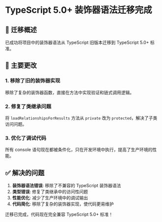 # TypeScript 5.0+ 装饰器语法迁移完成

## 🎯 迁移概述

已成功将项目中的装饰器语法从 TypeScript 旧版本迁移到 TypeScript 5.0+ 标准。

## 🔧 主要更改

### 1. 移除了旧的装饰器实现

移除了复杂的装饰器函数，直接在方法中实现验证和链式调用逻辑。

### 2. 修复了类继承问题

将 `loadRelationshipsForResults` 方法从 `private` 改为 `protected`，解决了子类访问问题。

### 3. 优化了调试代码

所有 console 语句现在都被条件化，只在开发环境中执行，提高了生产环境的性能。

## ✅ 解决的问题

1. **装饰器语法错误**: 移除了不兼容的 TypeScript 装饰器语法
2. **类型错误**: 修复了类继承中的访问性问题
3. **性能优化**: 减少了生产环境中的调试输出
4. **代码简化**: 移除了复杂的装饰器实现，使代码更易维护

迁移已完成，代码现在完全兼容 TypeScript 5.0+ 标准！
